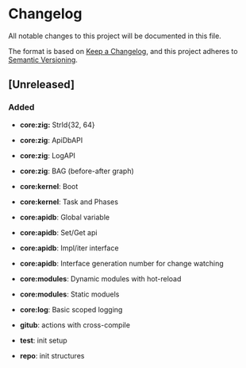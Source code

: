 # Changelog

All notable changes to this project will be documented in this file.

The format is based on [Keep a Changelog](https://keepachangelog.com/en/1.0.0/),
and this project adheres to [Semantic Versioning](https://semver.org/spec/v2.0.0.html).

## [Unreleased]

### Added

- **core:zig:** StrId{32, 64}
- **core:zig**: ApiDbAPI
- **core:zig**: LogAPI
- **core:zig**: BAG (before-after graph)

- **core:kernel**: Boot
- **core:kernel**: Task and Phases

- **core:apidb**: Global variable
- **core:apidb**: Set/Get api
- **core:apidb**: Impl/iter interface
- **core:apidb**: Interface generation number for change watching

- **core:modules**: Dynamic modules with hot-reload
- **core:modules**: Static moduels

- **core:log**: Basic scoped logging

- **gitub**: actions with cross-compile
- **test**: init setup
- **repo**: init structures

